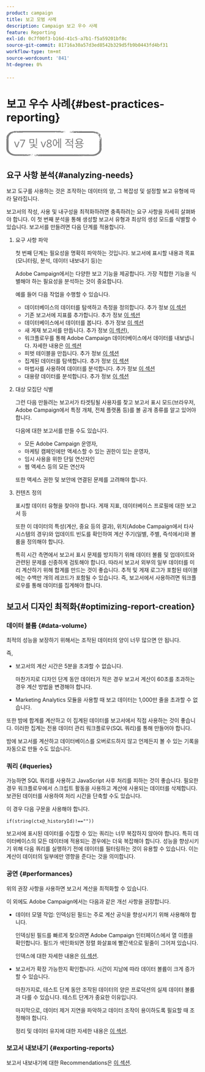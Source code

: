 ```yaml
---
product: campaign
title: 보고 모범 사례
description: Campaign 보고 우수 사례
feature: Reporting
exl-id: 0c7f00f3-b16d-41c5-a7b1-f5a59201bf8c
source-git-commit: 81716a30a57d3ed8542b329d5fb9b0443fd4bf31
workflow-type: tm+mt
source-wordcount: '841'
ht-degree: 0%

---
```


# 보고 우수 사례{#best-practices-reporting}

![](../../assets/common.svg)

## 요구 사항 분석{#analyzing-needs}

보고 도구를 사용하는 것은 조작하는 데이터의 양, 그 복잡성 및 설정할 보고 유형에 따라 달라집니다.

보고서의 작성, 사용 및 내구성을 최적화하려면 충족하려는 요구 사항을 자세히 살펴봐야 합니다. 이 첫 번째 분석을 통해 생성할 보고서 유형과 최상의 생성 모드를 식별할 수 있습니다. 보고서를 만들려면 다음 단계를 적용합니다.

1. 요구 사항 파악

   첫 번째 단계는 필요성을 명확히 파악하는 것입니다. 보고서에 표시할 내용과 목표(모니터링, 분석, 데이터 내보내기 등)는

   Adobe Campaign에서는 다양한 보고 기능을 제공합니다. 가장 적합한 기능을 식별해야 하는 필요성을 분석하는 것이 중요합니다.

   예를 들어 다음 작업을 수행할 수 있습니다.

   * 데이터베이스의 데이터를 탐색하고 측정을 정의합니다. 추가 정보 [이 섹션](../../reporting/using/about-cubes.md)
   * 기존 보고서에 지표를 추가합니다. 추가 정보 [이 섹션](../../reporting/using/about-reports-creation-in-campaign.md)
   * 데이터베이스에서 데이터를 봅니다. 추가 정보 [이 섹션](../../reporting/using/about-descriptive-analysis.md)
   * 새 게재 보고서를 만듭니다. 추가 정보 [이 섹션](../../reporting/using/about-reports-creation-in-campaign.md)),
   * 워크플로우를 통해 Adobe Campaign 데이터베이스에서 데이터를 내보냅니다. 자세한 내용은 [이 섹션](../../workflow/using/about-workflows.md)
   * 피벗 테이블을 만듭니다. 추가 정보 [이 섹션](../../reporting/using/creating-a-table.md#creating-a-breakdown-or-pivot-table)
   * 집계된 데이터를 탐색합니다. 추가 정보 [이 섹션](../../reporting/using/about-cubes.md)
   * 마법사를 사용하여 데이터를 분석합니다. 추가 정보 [이 섹션](../../reporting/using/about-descriptive-analysis.md)
   * 대용량 데이터를 분석합니다. 추가 정보 [이 섹션](../../reporting/using/about-reports-creation-in-campaign.md)

1. 대상 모집단 식별

   그런 다음 만들려는 보고서가 타겟팅될 사용자를 찾고 보고서 표시 모드(브라우저, Adobe Campaign에서 특정 개체, 전체 플랫폼 등)를 볼 공개 종류를 알고 있어야 합니다.

   다음에 대한 보고서를 만들 수도 있습니다.

   * 모든 Adobe Campaign 운영자,
   * 마케팅 캠페인에만 액세스할 수 있는 권한이 있는 운영자,
   * 임시 사용을 위한 단일 연산자인
   * 웹 액세스 등의 모든 연산자

   또한 액세스 권한 및 보안에 연결된 문제를 고려해야 합니다.

1. 컨텐츠 정의

   표시할 데이터 유형을 찾아야 합니다. 게재 지표, 데이터베이스 프로필에 대한 보고서 등

   또한 이 데이터의 특성(계산, 중요 등의 결과), 위치(Adobe Campaign에서 타사 시스템의 경우)와 업데이트 빈도를 확인하여 계산 주기(일별, 주별, 즉석에서)와 볼륨을 정의해야 합니다.

   특히 시간 측면에서 보고서 표시 문제를 방지하기 위해 데이터 볼륨 및 업데이트와 관련된 문제를 신중하게 검토해야 합니다. 따라서 보고서 외부의 일부 데이터를 미리 계산하기 위해 합계를 만드는 것이 좋습니다. 추적 및 게재 로그가 포함된 테이블에는 수백만 개의 레코드가 포함될 수 있습니다. 즉, 보고서에서 사용하려면 워크플로우를 통해 데이터를 집계해야 합니다.

## 보고서 디자인 최적화{#optimizing-report-creation}

### 데이터 볼륨 {#data-volume}

최적의 성능을 보장하기 위해서는 조작된 데이터의 양이 너무 많으면 안 됩니다.

즉,

* 보고서의 계산 시간은 5분을 초과할 수 없습니다.

   마찬가지로 디자인 단계 동안 데이터가 적은 경우 보고서 계산이 60초를 초과하는 경우 계산 방법을 변경해야 합니다.

* Marketing Analytics 모듈을 사용할 때 보고 데이터는 1,000만 줄을 초과할 수 없습니다.

또한 밤에 합계를 계산하고 이 집계된 데이터를 보고서에서 직접 사용하는 것이 좋습니다. 이러한 집계는 전용 데이터 관리 워크플로우(SQL 쿼리)를 통해 만들어야 합니다.

밤에 보고서를 계산하고 데이터베이스를 오버로드하지 않고 언제든지 볼 수 있는 기록을 자동으로 만들 수도 있습니다.

### 쿼리 {#queries}

가능하면 SQL 쿼리를 사용하고 JavaScript 사후 처리를 피하는 것이 좋습니다. 필요한 경우 워크플로우에서 스크립트 활동을 사용하고 계산에 사용되는 데이터를 삭제합니다. 보관된 데이터를 사용하여 처리 시간을 단축할 수도 있습니다.

이 경우 다음 구문을 사용해야 합니다.

```
if(string(ctx@_historyId)!==""))
```

보고서에 표시된 데이터를 수집할 수 있는 쿼리는 너무 복잡하지 않아야 합니다. 특히 데이터베이스의 모든 데이터에 적용되는 경우에는 더욱 복잡해야 합니다. 성능을 향상시키기 위해 다음 쿼리를 실행하기 전에 데이터를 필터링하는 것이 유용할 수 있습니다. 이는 계산이 데이터의 일부에만 영향을 준다는 것을 의미합니다.

### 공연 {#performances}

위의 권장 사항을 사용하면 보고서 계산을 최적화할 수 있습니다.

이 외에도 Adobe Campaign에서는 다음과 같은 개선 사항을 권장합니다.

* 데이터 모델 작업: 인덱싱된 필드는 주로 계산 공식을 향상시키기 위해 사용해야 합니다.

   인덱싱된 필드를 빠르게 찾으려면 Adobe Campaign 인터페이스에서 열 이름을 확인합니다. 필드가 색인화되면 정렬 화살표에 빨간색으로 밑줄이 그어져 있습니다.

   인덱스에 대한 자세한 내용은 [이 섹션](../../configuration/using/data-model-best-practices.md#indexes).

* 보고서가 확장 가능한지 확인합니다. 시간이 지남에 따라 데이터 볼륨이 크게 증가할 수 있습니다.

   마찬가지로, 테스트 단계 동안 조작된 데이터의 양은 프로덕션의 실제 데이터 볼륨과 다를 수 있습니다. 테스트 단계가 중요한 이유입니다.

   마지막으로, 데이터 제거 지연을 파악하고 데이터 조작이 용이하도록 필요할 때 조정해야 합니다.

   정리 및 데이터 유지에 대한 자세한 내용은 [이 섹션](../../configuration/using/data-model-best-practices.md#data-retention).

### 보고서 내보내기 {#exporting-reports}

보고서 내보내기에 대한 Recommendations은 [이 섹션](../../reporting/using/actions-on-reports.md#exporting-a-report).
